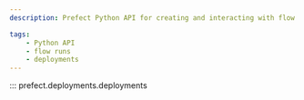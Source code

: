 ```yaml
---
description: Prefect Python API for creating and interacting with flow deployments.

tags:
    - Python API
    - flow runs
    - deployments
---
```


::: prefect.deployments.deployments